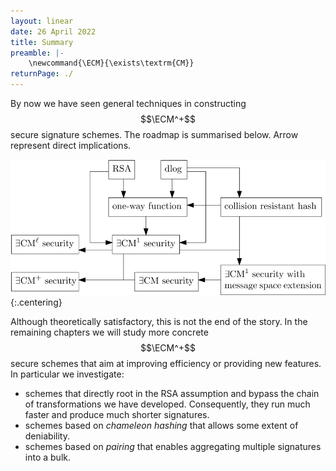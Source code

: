 ```yaml
---
layout: linear
date: 26 April 2022
title: Summary
preamble: |-
    \newcommand{\ECM}{\exists\textrm{CM}}
returnPage: ./
---
```


By now we have seen general techniques in constructing $$\ECM^+$$ secure signature schemes. The roadmap is summarised below. Arrow represent direct implications.

![](./7-summary.svg){:.centering}

Although theoretically satisfactory, this is not the end of the story. In the remaining chapters we will study more concrete $$\ECM^+$$ secure schemes that aim at improving efficiency or providing new features. In particular we investigate:

- schemes that directly root in the RSA assumption and bypass the chain of transformations we have developed. Consequently, they run much faster and produce much shorter signatures.
- schemes based on *chameleon hashing* that allows some extent of deniability.
- schemes based on *pairing* that enables aggregating multiple signatures into a bulk.
